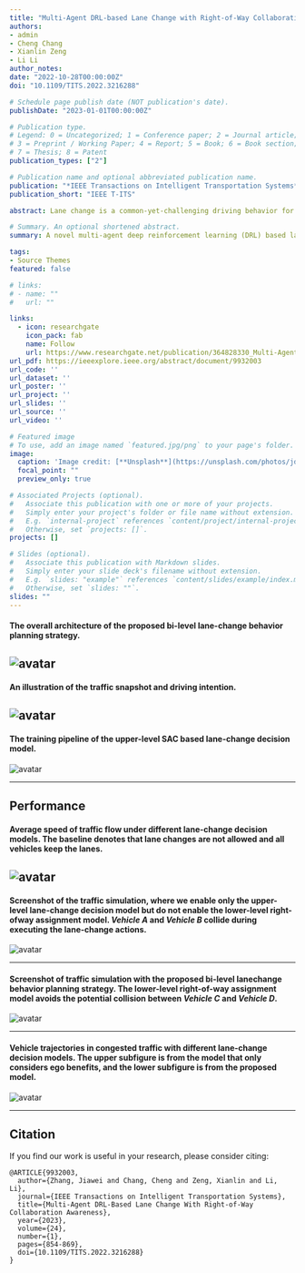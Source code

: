 ```yaml
---
title: "Multi-Agent DRL-based Lane Change with Right-of-Way Collaboration Awareness"
authors:
- admin
- Cheng Chang
- Xianlin Zeng
- Li Li
author_notes:
date: "2022-10-28T00:00:00Z"
doi: "10.1109/TITS.2022.3216288"

# Schedule page publish date (NOT publication's date).
publishDate: "2023-01-01T00:00:00Z"

# Publication type.
# Legend: 0 = Uncategorized; 1 = Conference paper; 2 = Journal article;
# 3 = Preprint / Working Paper; 4 = Report; 5 = Book; 6 = Book section;
# 7 = Thesis; 8 = Patent
publication_types: ["2"]

# Publication name and optional abbreviated publication name.
publication: "*IEEE Transactions on Intelligent Transportation Systems*"
publication_short: "IEEE T-ITS"

abstract: Lane change is a common-yet-challenging driving behavior for automated vehicles. To improve the safety and efficiency of automated vehicles, researchers have proposed various lane-change decision models. However, most of the existing models consider lane-change behavior as a one-player decision-making problem, ignoring the essential multi-agent properties when vehicles are driving in traffic. Such models lead to deficiencies in interaction and collaboration between vehicles, which results in hazardous driving behaviors and overall traffic inefficiency. In this paper, we revisit the lane-change problem and propose a bi-level lane-change behavior planning strategy, where the upper level is a novel multi-agent deep reinforcement learning (DRL) based lane-change decision model and the lower level is a negotiation based right-of-way assignment model. We promote the collaboration performance of the upper-level lane-change decision model from three crucial aspects. First, we formulate the lane-change decision problem with a novel multi-agent reinforcement learning model, which provides a more appropriate paradigm for collaboration than the single-agent model. Second, we encode the driving intentions of surrounding vehicles into the observation space, which can empower multiple vehicles to implicitly negotiate the right-of-way in decision-making and enable the model to determine the right-of-way in a collaborative manner. Third, an ingenious reward function is designed to allow the vehicles to consider not only ego benefits but also the impact of changing lanes on traffic, which will guide the multi-agent system to learn excellent coordination performance. With the upper-level lane-change decisions, the lower-level right-of-way assignment model is used to guarantee the safety of lane-change behaviors. The experiments show that the proposed approaches can lead to safe, efficient, and harmonious lane-change behaviors, which boosts the collaboration between vehicles and in turn improves the safety and efficiency of the overall traffic. Moreover, the proposed approaches promote the microscopic synchronization of vehicles, which can lead to the macroscopic synchronization of traffic flow.

# Summary. An optional shortened abstract.
summary: A novel multi-agent deep reinforcement learning (DRL) based lane-change decision model.

tags:
- Source Themes
featured: false

# links:
# - name: ""
#   url: ""

links:
  - icon: researchgate
    icon_pack: fab
    name: Follow
    url: https://www.researchgate.net/publication/364828330_Multi-Agent_DRL-Based_Lane_Change_With_Right-of-Way_Collaboration_Awareness
url_pdf: https://ieeexplore.ieee.org/abstract/document/9932003
url_code: ''
url_dataset: ''
url_poster: ''
url_project: ''
url_slides: ''
url_source: ''
url_video: ''

# Featured image
# To use, add an image named `featured.jpg/png` to your page's folder. 
image:
  caption: 'Image credit: [**Unsplash**](https://unsplash.com/photos/jdD8gXaTZsc)'
  focal_point: ""
  preview_only: true

# Associated Projects (optional).
#   Associate this publication with one or more of your projects.
#   Simply enter your project's folder or file name without extension.
#   E.g. `internal-project` references `content/project/internal-project/index.md`.
#   Otherwise, set `projects: []`.
projects: []

# Slides (optional).
#   Associate this publication with Markdown slides.
#   Simply enter your slide deck's filename without extension.
#   E.g. `slides: "example"` references `content/slides/example/index.md`.
#   Otherwise, set `slides: ""`.
slides: ""
---
```

#### The overall architecture of the proposed bi-level lane-change behavior planning strategy.
![avatar](./featured.jpg)
---

#### An illustration of the traffic snapshot and driving intention.
![avatar](./Fig_2.jpg)
---

#### The training pipeline of the upper-level SAC based lane-change decision model.
![avatar](./Fig_3.jpg)

---

## Performance

#### Average speed of traffic flow under different lane-change decision models. The baseline denotes that lane changes are not allowed and all vehicles keep the lanes.
![avatar](./Fig_4.jpg)
---


#### Screenshot of the traffic simulation, where we enable only the upper-level lane-change decision model but do not enable the lower-level right-ofway assignment model. *Vehicle A* and *Vehicle B* collide during executing the lane-change actions.
![avatar](./Fig_11.jpg)

---

#### Screenshot of traffic simulation with the proposed bi-level lanechange behavior planning strategy. The lower-level right-of-way assignment model avoids the potential collision between *Vehicle C* and *Vehicle D*.
![avatar](./Fig_12.jpg)

---

#### Vehicle trajectories in congested traffic with different lane-change decision models. The upper subfigure is from the model that only considers ego benefits, and the lower subfigure is from the proposed model.
![avatar](./Fig_14.jpg)

---




## Citation
If you find our work is useful in your research, please consider citing:
```
@ARTICLE{9932003,
  author={Zhang, Jiawei and Chang, Cheng and Zeng, Xianlin and Li, Li},
  journal={IEEE Transactions on Intelligent Transportation Systems}, 
  title={Multi-Agent DRL-Based Lane Change With Right-of-Way Collaboration Awareness}, 
  year={2023},
  volume={24},
  number={1},
  pages={854-869},
  doi={10.1109/TITS.2022.3216288}
}
```

